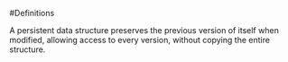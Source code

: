#Definitions 

A persistent data structure preserves the previous version of itself when modified, allowing access to every version, without copying the entire structure.
